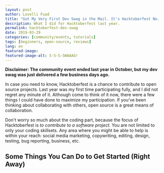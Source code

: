 ```yaml
---
layout: post
author: Lovelli Fuad
title: "Got My Very First Dev Swag in the Mail. It's Hacktoberfest No. 5!"
description: What I did for Hacktoberfest last year. 
permalink: hacktoberfest-dev-swag
date: 2019-03-29
categories: [community/events, tutorials]
tags: [beginners, open-source, reviews]
lang: en
featured-image:
featured-image-alt: S-S-S-SWAAAG!
---
```

**Disclaimer: The community event ended last year in October, but my dev swag was just delivered a few business days ago.**

In case you need to know, Hacktoberfest is a chance to contribute to open source projects. 
Last year was my first time participating fully, and I did not regret any minute of it. 
Although come to think of it now, there were a few things I could have done to maximize my participation. 
If you’ve been thinking about collaborating with others, open source is a great means of collaboration. 

Don't worry so much about the coding part, because the focus of Hacktoberfest is *to contribute to a software project.* 
You are not limited to only your coding skillsets. Any area where you might be able to help is within your reach: social media marketing, copywriting, editing, design, testing, bug reporting, business, etc. 

## Some Things You Can Do to Get Started (Right Away)
